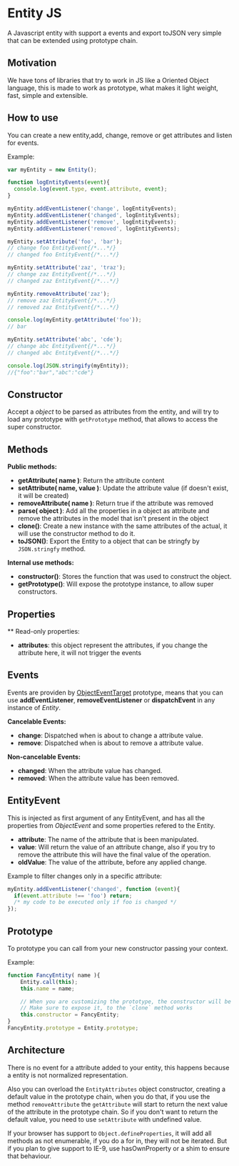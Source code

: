 Entity JS
=========

A Javascript entity with support a events and export toJSON very simple that can be extended using prototype chain.

Motivation
----------

We have tons of libraries that try to work in JS like a Oriented Object language, this is made to work as prototype, what makes it light weight, fast, simple and extensible.

How to use
----------

You can create a new entity,add, change, remove or get attributes and listen for events.

Example:

```Javascript
var myEntity = new Entity();

function logEntityEvents(event){
  console.log(event.type, event.attribute, event);
}

myEntity.addEventListener('change', logEntityEvents);
myEntity.addEventListener('changed', logEntityEvents);
myEntity.addEventListener('remove', logEntityEvents);
myEntity.addEventListener('removed', logEntityEvents);

myEntity.setAttribute('foo', 'bar');
// change foo EntityEvent{/*...*/}
// changed foo EntityEvent{/*...*/}

myEntity.setAttribute('zaz', 'traz');
// change zaz EntityEvent{/*...*/}
// changed zaz EntityEvent{/*...*/}

myEntity.removeAttribute('zaz');
// remove zaz EntityEvent{/*...*/}
// removed zaz EntityEvent{/*...*/}

console.log(myEntity.getAttribute('foo'));
// bar

myEntity.setAttribute('abc', 'cde');
// change abc EntityEvent{/*...*/}
// changed abc EntityEvent{/*...*/}

console.log(JSON.stringify(myEntity));
//{"foo":"bar","abc":"cde"}
```

Constructor
-----------

Accept a *object* to be parsed as attributes from the entity, and will try to load any prototype with `getPrototype` method, that allows to access the super constructor.

Methods
-------

**Public methods:**

* **getAttribute( name )**: Return the attribute content
* **setAttribute( name, value )**: Update the attribute value (if doesn't exist, it will be created)
* **removeAttribute( name )**: Return true if the attribute was removed
* **parse( object )**: Add all the properties in a object as attribute and remove the attributes in the model that isn't present in the object
* **clone()**: Create a new instance with the same attributes of the actual, it will use the constructor method to do it.
* **toJSON()**: Export the Entity to a object that can be stringfy by `JSON.stringfy` method.

**Internal use methods:**

* **constructor()**: Stores the function that was used to construct the object.
* **getPrototype()**: Will expose the prototype instance, to allow super constructors.

Properties
----------

** Read-only properties:

* **attributes**: this object represent the attributes, if you change the attribute here, it will not trigger the events

Events
------

Events are providen by [ObjectEventTarget](https://github.com/gartz/ObjectEventTarget) prototype, means that you can use **addEventListener**, **removeEventListener** or **dispatchEvent** in any instance of *Entity*.

**Cancelable Events:**

* **change**: Dispatched when is about to change a attribute value.
* **remove**: Dispatched when is about to remove a attribute value.

**Non-cancelable Events:**

* **changed**: When the attribute value has changed.
* **removed**: When the attribute value has been removed.

EntityEvent
-----------

This is injected as first argument of any EntityEvent, and has all the properties from *ObjectEvent* and some properties refered to the Entity.

* **attribute**: The name of the attribute that is been manipulated.
* **value**: Will return the value of an attribute change, also if you try to remove the attribute this will have the final value of the operation.
* **oldValue**: The value of the attribute, before any applied change.

Example to filter changes only in a specific attribute:

```Javascript
myEntity.addEventListener('changed', function (event){
  if(event.attribute !== 'foo') return;
  /* my code to be executed only if foo is changed */
});
```

Prototype
---------

To prototype you can call from your new constructor passing your context.

Example:
```Javascript
function FancyEntity( name ){
    Entity.call(this);
    this.name = name;

    // When you are customizing the prototype, the constructor will be overloaded by the prototype
    // Make sure to expose it, to the `clone` method works
    this.constructor = FancyEntity;
}
FancyEntity.prototype = Entity.prototype;
```

Architecture
------------

There is no event for a attribute added to your entity, this happens because a entity is not normalized representation.

Also you can overload the `EntityAttributes` object constructor, creating a default value in the prototype chain, when you do that, if you use the method `removeAttribute` the `getAttribute` will start to return the next value of the attribute in the prototype chain. So if you don't want to return the default value, you need to use `setAttribute` with undefined value.

If your browser has support to `Object.defineProperties`, it will add all methods as not enumerable, if you do a for in, they will not be iterated. But if you plan to give support to IE-9, use hasOwnProperty or a shim to ensure that behaviour.
